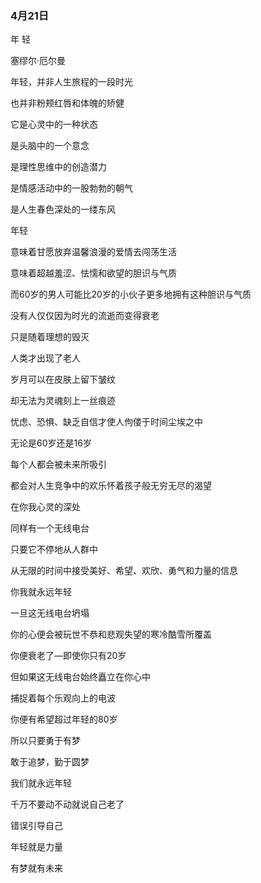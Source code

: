 ### 4月21日
年 轻

塞缪尔·厄尔曼

年轻，并非人生旅程的一段时光

也并非粉颊红唇和体魄的矫健

它是心灵中的一种状态

是头脑中的一个意念

是理性思维中的创造潜力

是情感活动中的一股勃勃的朝气

是人生春色深处的一缕东风

年轻

意味着甘愿放弃温馨浪漫的爱情去闯荡生活

意味着超越羞涩、怯懦和欲望的胆识与气质

而60岁的男人可能比20岁的小伙子更多地拥有这种胆识与气质

没有人仅仅因为时光的流逝而变得衰老

只是随着理想的毁灭

人类才出现了老人

岁月可以在皮肤上留下皱纹

却无法为灵魂刻上一丝痕迹

忧虑、恐惧、缺乏自信才使人佝偻于时间尘埃之中

无论是60岁还是16岁

每个人都会被未来所吸引

都会对人生竞争中的欢乐怀着孩子般无穷无尽的渴望

在你我心灵的深处

同样有一个无线电台

只要它不停地从人群中

从无限的时间中接受美好、希望、欢欣、勇气和力量的信息

你我就永远年轻

一旦这无线电台坍塌

你的心便会被玩世不恭和悲观失望的寒冷酷雪所覆盖

你便衰老了—即使你只有20岁

但如果这无线电台始终矗立在你心中

捕捉着每个乐观向上的电波

你便有希望超过年轻的80岁

所以只要勇于有梦

敢于追梦，勤于圆梦

我们就永远年轻

千万不要动不动就说自己老了

错误引导自己

年轻就是力量

有梦就有未来
